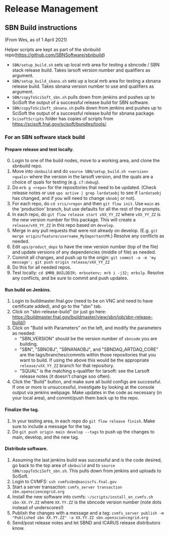 # Release Management

## SBN Build instructions

(From Wes, as of 1 April 2021)

Helper scripts are kept as part of the sbnbuild repo(https://github.com/SBNSoftware/sbnbuild)
* `SBN/setup_build.sh` sets up local mrb area for testing a sbncode / SBN stack release build. Takes larsoft version number and qualifiers as argument.
* `SBN/setup_build_sbana.sh` sets up a local mrb area for testing a sbnana release build. Takes sbnana version number to use and qualifiers as argument.
* `SBN/copyToSciSoft_sbn.sh` pulls down from jenkins and pushes up to SciSoft the output of a successful release build for SBN software.
* `SBN/copyToSciSoft_sbnana.sh` pulls down from jenkins and pushes up to SciSoft the output of a successful release build for sbnana package.
* `ScisoftScripts` folder has copies of scripts from https://scisoft.fnal.gov/scisoft/bundles/tools/.


### For an SBN software stack build

#### Prepare release and test locally.

0. Login to one of the build nodes, move to a working area, and clone the sbnbuild repo.
1. Move into `sbnbuild` and do `source SBN/setup_build.sh <version> <quals>` where the version in the larsoft version, and the quals are a choice of quals for testing (e.g. `c7:debug`).
2. Do `mrb g <repo>` for the repositories that need to be updated. (Check release notes or use `ups active | grep lardataobj` to see if `lardataobj` has changed, and if you will need to change `sbnobj` or not).
3. For each repo, do `cd srcs/<repo>` and then `git flow init`. Use `main` as the 'production' branch, but use defaults for all the rest of the prompts.
4. In each repo, do `git flow release start vXX_YY_ZZ` where `vXX_YY_ZZ` is the new version number for this package. This will create a `release/vXX_YY_ZZ` in this repo based on `develop`.
5. Merge in any pull requests that were not already on develop. (E.g. `git merge origin/feature/username_MyImportantPR`.) Resolve any conflicts as needed.
6. Edit `ups/product_deps` to have the new version number (top of the file) and update versions of any dependencies (middle of file) as needed.
7. Commit all changes, and push up to the origin: `git commit -a -m 'my message'; git push origin release/vXX_YY_ZZ`
8. Do this for all needed repos.
9. Test locally: `cd $MRB_BUILDDIR; mrbsetenv; mrb i -j32; mrbslp`. Resolve any conflicts, and be sure to commit and push updates.

#### Run build on Jenkins.
1. Login to buildmaster.fnal.gov (need to be on VNC and need to have certificate added), and go to the "sbn" tab.
2. Click on "sbn-release-build" (or just go here: https://buildmaster.fnal.gov/buildmaster/view/sbn/job/sbn-release-build/)
3. Click on "Build with Parameters" on the left, and modify the parameters as needed:
   - "SBN_VERSION" should be the version number of `sbncode` you are building.
   - "SBN", "SBNOBJ", "SBNANAOBJ", and "SBNDAQ_ARTDAQ_CORE" are the tags/branches/commits within those repositories that you want to build. If using the above this would be the appropriate `release/vXX_YY_ZZ` branch for that repository.
   - "SQUAL" is the matching s-qualifier for larsoft: see the Larsoft release notes (it doesn't change soo often).
4. Click the "Build" button, and make sure all build configs are successful. If one or more is unsuccessful, investigate by looking at the console output via jenkins webpage. Make updates in the code as necessary (in your local area), and commit/push them back up to the repo.

#### Finalize the tag.
1. In your testing area, in each repo do `git flow release finish`. Make sure to include a message for the tag.
2. Do `git push origin main develop --tags` to push up the changes to main, develop, and the new tag.

#### Distribute software.
1. Assuming the last jenkins build was successful and is the code desired, go back to the top area of `sbnbuild` and to `source SBN/copyToSciSoft_sbn.sh`. This pulls down from jenkins and uploads to SciSoft.
2. Login to CVMFS: `ssh cvmfssbn@oasiscfs.fnal.gov`
3. Start a server transaction: `cvmfs_server transaction sbn.opensciencegrid.org`
4. Install the new software into cvmfs: `~/scripts/install_on_cvmfs.sh sbn-XX.YY.ZZ` where `XX.YY.ZZ` is the sbncode version number (note dots instead of underscores!)
5. Publish the changes with a message and a tag: `cvmfs_server publish -m "Published sbn XX.YY.ZZ" -a XX.YY.ZZ sbn.opensciencegrid.org`
6. Send/post release notes and let SBND and ICARUS release distributors know.

